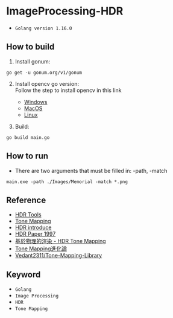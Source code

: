 # ImageProcessing-HDR
* `Golang version 1.16.0`

## How to build
1. Install gonum:
```commandline
go get -u gonum.org/v1/gonum
```
2. Install opencv go version: \
   Follow the step to install opencv in this link
   * [Windows](https://gocv.io/getting-started/windows/)
   * [MacOS](https://gocv.io/getting-started/macos/)
   * [Linux](https://gocv.io/getting-started/linux/)
    
3. Build:
```commandline
go build main.go
```

## How to run
* There are two arguments that must be filled in: -path, -match
```commandline
main.exe -path ./Images/Memorial -match *.png
```

## Reference
* [HDR Tools](https://ttic.uchicago.edu/~cotter/projects/hdr_tools/)
* [Tone Mapping](https://www.phototalks.idv.tw/academic/?p=861)
* [HDR introduce](https://www.phototalks.idv.tw/academic/?p=636)
* [HDR Paper 1997](http://www.pauldebevec.com/Research/HDR/)
* [基於物理的渲染 - HDR Tone Mapping](https://zhuanlan.zhihu.com/p/26254959)
* [Tone Mapping進化論](https://zhuanlan.zhihu.com/p/21983679)
* [Vedant2311/Tone-Mapping-Library](https://github.com/Vedant2311/Tone-Mapping-Library)

## Keyword
* `Golang`
* `Image Processing`
* `HDR`
* `Tone Mapping`
